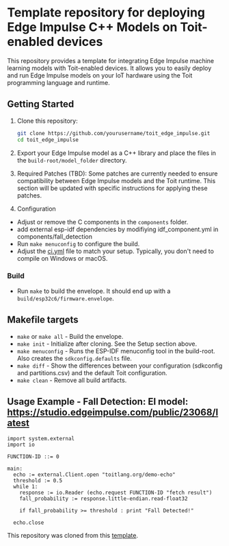 # Template repository for deploying Edge Impulse C++ Models on Toit-enabled devices


This repository provides a template for integrating Edge Impulse machine learning models with Toit-enabled devices. It allows you to easily deploy and run Edge Impulse models on your IoT hardware using the Toit programming language and runtime.


## Getting Started

1. Clone this repository:
   ```bash
   git clone https://github.com/yourusername/toit_edge_impulse.git
   cd toit_edge_impulse
   ```

2. Export your Edge Impulse model as a C++ library and place the files in the `build-root/model_folder` directory.

3. Required Patches (TBD): Some patches are currently needed to ensure compatibility between Edge Impulse models and the Toit runtime. This section will be updated with specific instructions for applying these patches.

4. Configuration
* Adjust or remove the C components in the `components` folder.
* add external esp-idf dependencies by modifiying idf_component.yml in components/fall_detection
* Run `make menuconfig` to configure the build.
* Adjust the [ci.yml](.github/workflows/ci.yml) file to match your setup. Typically, you don't need
  to compile on Windows or macOS.

### Build
* Run `make` to build the envelope. It should end up with a `build/esp32c6/firmware.envelope`.
   


## Makefile targets
- `make` or `make all` - Build the envelope.
- `make init` - Initialize after cloning. See the Setup section above.
- `make menuconfig` - Runs the ESP-IDF menuconfig tool in the build-root. Also creates the `sdkconfig.defaults` file.
- `make diff` - Show the differences between your configuration (sdkconfig and partitions.csv) and the default Toit configuration.
- `make clean` - Remove all build artifacts.

  
## Usage Example - Fall Detection: EI model: https://studio.edgeimpulse.com/public/23068/latest

```toit
import system.external
import io

FUNCTION-ID ::= 0

main:
  echo := external.Client.open "toitlang.org/demo-echo"
  threshold := 0.5
  while 1:
    response := io.Reader (echo.request FUNCTION-ID "fetch result")
    fall_probability := response.little-endian.read-float32

    if fall_probability >= threshold : print "Fall Detected!"

  echo.close
```

This repository was cloned from this [template](https://github.com/toitlang/template-custom-envelope).
